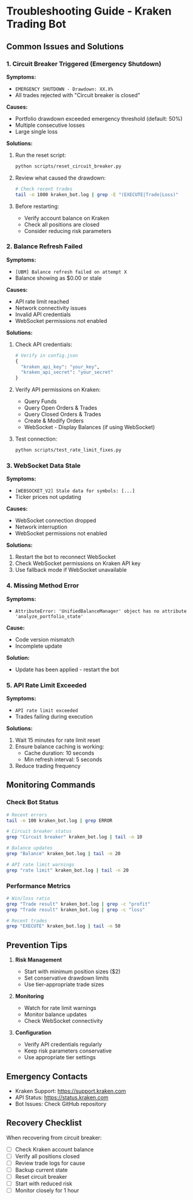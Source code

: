 # Troubleshooting Guide - Kraken Trading Bot

## Common Issues and Solutions

### 1. Circuit Breaker Triggered (Emergency Shutdown)

**Symptoms:**
- `EMERGENCY SHUTDOWN - Drawdown: XX.X%`
- All trades rejected with "Circuit breaker is closed"

**Causes:**
- Portfolio drawdown exceeded emergency threshold (default: 50%)
- Multiple consecutive losses
- Large single loss

**Solutions:**
1. Run the reset script:
   ```bash
   python scripts/reset_circuit_breaker.py
   ```

2. Review what caused the drawdown:
   ```bash
   # Check recent trades
   tail -n 1000 kraken_bot.log | grep -E "(EXECUTE|Trade|Loss)"
   ```

3. Before restarting:
   - Verify account balance on Kraken
   - Check all positions are closed
   - Consider reducing risk parameters

### 2. Balance Refresh Failed

**Symptoms:**
- `[UBM] Balance refresh failed on attempt X`
- Balance showing as $0.00 or stale

**Causes:**
- API rate limit reached
- Network connectivity issues
- Invalid API credentials
- WebSocket permissions not enabled

**Solutions:**
1. Check API credentials:
   ```python
   # Verify in config.json
   {
     "kraken_api_key": "your_key",
     "kraken_api_secret": "your_secret"
   }
   ```

2. Verify API permissions on Kraken:
   - Query Funds
   - Query Open Orders & Trades
   - Query Closed Orders & Trades
   - Create & Modify Orders
   - WebSocket - Display Balances (if using WebSocket)

3. Test connection:
   ```bash
   python scripts/test_rate_limit_fixes.py
   ```

### 3. WebSocket Data Stale

**Symptoms:**
- `[WEBSOCKET_V2] Stale data for symbols: [...]`
- Ticker prices not updating

**Causes:**
- WebSocket connection dropped
- Network interruption
- WebSocket permissions not enabled

**Solutions:**
1. Restart the bot to reconnect WebSocket
2. Check WebSocket permissions on Kraken API key
3. Use fallback mode if WebSocket unavailable

### 4. Missing Method Error

**Symptoms:**
- `AttributeError: 'UnifiedBalanceManager' object has no attribute 'analyze_portfolio_state'`

**Cause:**
- Code version mismatch
- Incomplete update

**Solution:**
- Update has been applied - restart the bot

### 5. API Rate Limit Exceeded

**Symptoms:**
- `API rate limit exceeded`
- Trades failing during execution

**Solutions:**
1. Wait 15 minutes for rate limit reset
2. Ensure balance caching is working:
   - Cache duration: 10 seconds
   - Min refresh interval: 5 seconds
3. Reduce trading frequency

## Monitoring Commands

### Check Bot Status
```bash
# Recent errors
tail -n 100 kraken_bot.log | grep ERROR

# Circuit breaker status
grep "Circuit breaker" kraken_bot.log | tail -n 10

# Balance updates
grep "Balance" kraken_bot.log | tail -n 20

# API rate limit warnings
grep "rate limit" kraken_bot.log | tail -n 20
```

### Performance Metrics
```bash
# Win/loss ratio
grep "Trade result" kraken_bot.log | grep -c "profit"
grep "Trade result" kraken_bot.log | grep -c "loss"

# Recent trades
grep "EXECUTE" kraken_bot.log | tail -n 50
```

## Prevention Tips

1. **Risk Management**
   - Start with minimum position sizes ($2)
   - Set conservative drawdown limits
   - Use tier-appropriate trade sizes

2. **Monitoring**
   - Watch for rate limit warnings
   - Monitor balance updates
   - Check WebSocket connectivity

3. **Configuration**
   - Verify API credentials regularly
   - Keep risk parameters conservative
   - Use appropriate tier settings

## Emergency Contacts

- Kraken Support: https://support.kraken.com
- API Status: https://status.kraken.com
- Bot Issues: Check GitHub repository

## Recovery Checklist

When recovering from circuit breaker:

- [ ] Check Kraken account balance
- [ ] Verify all positions closed
- [ ] Review trade logs for cause
- [ ] Backup current state
- [ ] Reset circuit breaker
- [ ] Start with reduced risk
- [ ] Monitor closely for 1 hour